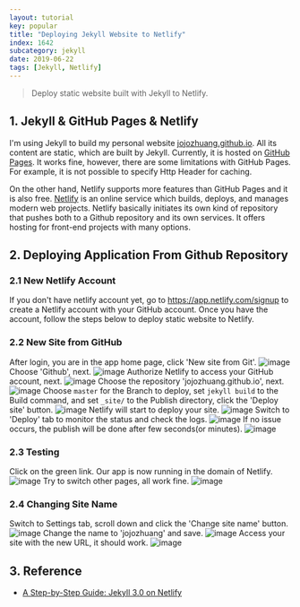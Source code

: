 ```yaml
---
layout: tutorial
key: popular
title: "Deploying Jekyll Website to Netlify"
index: 1642
subcategory: jekyll
date: 2019-06-22
tags: [Jekyll, Netlify]
---
```


> Deploy static website built with Jekyll to Netlify.

## 1. Jekyll & GitHub Pages & Netlify
I'm using Jekyll to build my personal website [jojozhuang.github.io](jojozhuang.github.io). All its content are static, which are built by Jekyll. Currently, it is hosted on [GitHub Pages](https://pages.github.com/). It works fine, however, there are some limitations with GitHub Pages. For example, it is not possible to specify Http Header for caching.

On the other hand, Netlify supports more features than GitHub Pages and it is also free. [Netlify](https://www.netlify.com/) is an online service which builds, deploys, and manages modern web projects.  Netlify basically initiates its own kind of repository that pushes both to a Github repository and its own services. It offers hosting for front-end projects with many options.

## 2. Deploying Application From Github Repository
### 2.1 New Netlify Account
If you don't have netlify account yet, go to https://app.netlify.com/signup to create a Netlify account with your GitHub account. Once you have the account, follow the steps below to deploy static website to Netlify.
### 2.2 New Site from GitHub
After login, you are in the app home page, click 'New site from Git'.
![image](/public/images/jekyll/1642/app.png)
Choose 'Github', next.
![image](/public/images/jekyll/1642/newsite.png)
Authorize Netlify to access your GitHub account, next.
![image](/public/images/jekyll/1642/authorize.png)
Choose the repository 'jojozhuang.github.io', next.
![image](/public/images/jekyll/1642/repository.png)
Choose `master` for the Branch to deploy, set `jekyll build` to the Build command, and set `_site/` to the Publish directory, click the 'Deploy site' button.
![image](/public/images/jekyll/1642/options.png)
Netlify will start to deploy your site.
![image](/public/images/jekyll/1642/inprogress.png)
Switch to 'Deploy' tab to monitor the status and check the logs.
![image](/public/images/jekyll/1642/monitor.png)
If no issue occurs, the publish will be done after few seconds(or minutes).
![image](/public/images/jekyll/1642/published.png)
### 2.3 Testing
Click on the green link. Our app is now running in the domain of Netlify.
![image](/public/images/jekyll/1642/homepage.png)
Try to switch other pages, all work fine.
![image](/public/images/jekyll/1642/portfolio.png)
### 2.4 Changing Site Name
Switch to Settings tab, scroll down and click the 'Change site name' button.
![image](/public/images/jekyll/1642/settings.png)
Change the name to 'jojozhuang' and save.
![image](/public/images/jekyll/1642/changename.png)
Access your site with the new URL, it should work.
![image](/public/images/jekyll/1642/newname.png)

## 3. Reference
* [A Step-by-Step Guide: Jekyll 3.0 on Netlify](https://www.netlify.com/blog/2015/10/28/a-step-by-step-guide-jekyll-3.0-on-netlify/)
